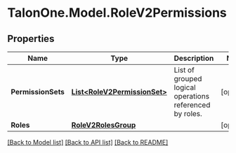 # TalonOne.Model.RoleV2Permissions
## Properties

Name | Type | Description | Notes
------------ | ------------- | ------------- | -------------
**PermissionSets** | [**List&lt;RoleV2PermissionSet&gt;**](RoleV2PermissionSet.md) | List of grouped logical operations referenced by roles. | [optional] 
**Roles** | [**RoleV2RolesGroup**](RoleV2RolesGroup.md) |  | [optional] 

[[Back to Model list]](../README.md#documentation-for-models) [[Back to API list]](../README.md#documentation-for-api-endpoints) [[Back to README]](../README.md)


